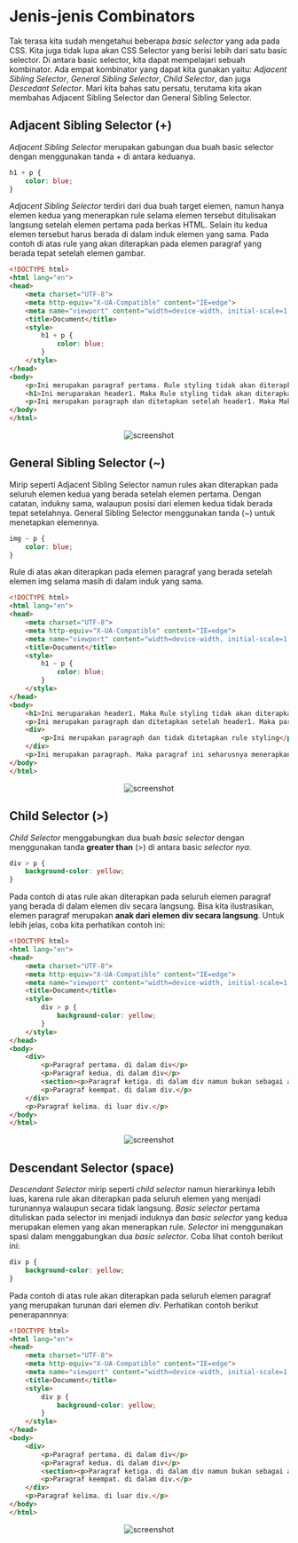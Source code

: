 # Jenis-jenis Combinators
Tak terasa kita sudah mengetahui beberapa <i>basic selector</i> yang ada pada CSS. Kita juga tidak lupa akan CSS Selector yang berisi lebih dari satu basic selector. Di antara basic selector, kita dapat mempelajari sebuah kombinator. Ada empat kombinator yang dapat kita gunakan yaitu: <i>Adjacent Sibling Selector</i>, <i>General Sibling Selector</i>, <i>Child Selector</i>, dan juga <i>Descedant Selector</i>. Mari kita bahas satu persatu, terutama kita akan membahas Adjacent Sibling Selector dan General Sibling Selector.

## Adjacent Sibling Selector (+)

<i>Adjacent Sibling Selector</i> merupakan gabungan dua buah basic selector dengan menggunakan tanda + di antara keduanya.

```css
h1 + p {
    color: blue;
}
```
<i>Adjacent Sibling Selector</i> terdiri dari dua buah target elemen, namun hanya elemen kedua yang menerapkan rule selama elemen tersebut ditulisakan langsung setelah elemen pertama pada berkas HTML. Selain itu kedua elemen tersebut harus berada di dalam induk elemen yang sama. Pada contoh di atas rule yang akan diterapkan pada elemen paragraf yang berada tepat setelah elemen gambar.

```html
<!DOCTYPE html>
<html lang="en">
<head>
    <meta charset="UTF-8">
    <meta http-equiv="X-UA-Compatible" content="IE=edge">
    <meta name="viewport" content="width=device-width, initial-scale=1.0">
    <title>Document</title>
    <style>
        h1 + p {
            color: blue;
        }
    </style>
</head>
<body>
    <p>Ini merupakan paragraf pertama. Rule styling tidak akan diterapkan pada elemen paragraph ini.</p>   
    <h1>Ini meruparakan header1. Maka Rule styling tidak akan diterapkan</h1>
    <p>Ini merupakan paragraph dan ditetapkan setelah header1. Maka Maka paragraf ini seharusnya menerapkan rule dengan menampilkan teks berwarna biru</p>
</body>
</html>
```
<p align="center">
<img src="https://github.com/adyuta447/learn-html-css/blob/main/5.%20Pendalaman%20CSS/img/Screenshot%202022-06-08%20022407.png" alt="screenshot">
</p>

## General Sibling Selector (~)
 
Mirip seperti Adjacent Sibling Selector namun rules akan diterapkan pada seluruh elemen kedua yang berada setelah elemen pertama. Dengan catatan, indukny sama, walaupun posisi dari elemen kedua tidak berada tepat setelahnya. General Sibling Selector menggunakan tanda (~) untuk menetapkan elemennya.

```css
img ~ p {
    color: blue;
}
```
Rule di atas akan diterapkan pada elemen paragraf yang berada setelah elemen img selama masih di dalam induk yang sama.

```html
<!DOCTYPE html>
<html lang="en">
<head>
    <meta charset="UTF-8">
    <meta http-equiv="X-UA-Compatible" content="IE=edge">
    <meta name="viewport" content="width=device-width, initial-scale=1.0">
    <title>Document</title>
    <style>
        h1 ~ p {
            color: blue;
        }
    </style>
</head>
<body> 
    <h1>Ini meruparakan header1. Maka Rule styling tidak akan diterapkan</h1>
    <p>Ini merupakan paragraph dan ditetapkan setelah header1. Maka paragraf ini seharusnya menerapkan rule dengan menampilkan teks berwarna biru</p>
    <div>
        <p>Ini merupakan paragraph dan tidak ditetapkan rule styling</p>
    </div>
    <p>Ini merupakan paragraph. Maka paragraf ini seharusnya menerapkan rule dengan menampilkan teks berwarna biru</p>
</body>
</html>
```

<p align="center">
<img src="https://github.com/adyuta447/learn-html-css/blob/main/5.%20Pendalaman%20CSS/img/Screenshot%202022-06-09%20014814.png" alt="screenshot">
</p>

## Child Selector (>)
<i>Child Selector</i> menggabungkan dua buah <i>basic selector</i> dengan menggunakan tanda <b>greater than</b> (>) di antara basic <i>selector nya</i>. 

```css
div > p {
    background-color: yellow;
}
```
Pada contoh di atas rule akan diterapkan pada seluruh elemen paragraf yang berada di dalam elemen div secara langsung. Bisa kita ilustrasikan, elemen paragraf merupakan <b>anak dari elemen div secara langsung</b>. Untuk lebih jelas, coba kita perhatikan contoh ini:

```html
<!DOCTYPE html>
<html lang="en">
<head>
    <meta charset="UTF-8">
    <meta http-equiv="X-UA-Compatible" content="IE=edge">
    <meta name="viewport" content="width=device-width, initial-scale=1.0">
    <title>Document</title>
    <style>
        div > p {
            background-color: yellow;
        }
    </style>
</head>
<body>
    <div>
        <p>Paragraf pertama. di dalam div</p>
        <p>Paragraf kedua. di dalam div</p>
        <section><p>Paragraf ketiga. di dalam div namun bukan sebagai anak elemen secara langsung</p></section>
        <p>Paragraf keempat. di dalam div.</p>
    </div>
    <p>Paragraf kelima. di luar div.</p>
</body>
</html>
```

<p align="center">
<img src="https://github.com/adyuta447/learn-html-css/blob/main/5.%20Pendalaman%20CSS/img/Screenshot%202022-06-15%20003617.png" alt="screenshot">
</p>

## Descendant Selector (space)

<i>Descendant Selector</i> mirip seperti <i>child selector</i> namun hierarkinya lebih luas, karena rule akan diterapkan pada seluruh elemen yang menjadi turunannya walaupun secara tidak langsung. <i>Basic selector</i> pertama dituliskan pada selector ini menjadi induknya dan <i>basic selector</i> yang kedua merupakan elemen yang akan menerapkan rule. <i>Selector</i> ini menggunakan spasi dalam menggabungkan dua <i>basic selector</i>. Coba lihat contoh berikut ini:

```css
div p {
    background-color: yellow;
}
```

Pada contoh di atas rule akan diterapkan pada seluruh elemen paragraf yang merupakan turunan dari elemen <i>div</i>. Perhatikan contoh berikut penerapannnya:

```html
<!DOCTYPE html>
<html lang="en">
<head>
    <meta charset="UTF-8">
    <meta http-equiv="X-UA-Compatible" content="IE=edge">
    <meta name="viewport" content="width=device-width, initial-scale=1.0">
    <title>Document</title>
    <style>
        div p {
            background-color: yellow;
        }
    </style>
</head>
<body>
    <div>
        <p>Paragraf pertama. di dalam div</p>
        <p>Paragraf kedua. di dalam div</p>
        <section><p>Paragraf ketiga. di dalam div namun bukan sebagai anak elemen secara langsung</p></section>
        <p>Paragraf keempat. di dalam div.</p>
    </div>
    <p>Paragraf kelima. di luar div.</p>
</body>
</html>
```

<p align="center">
<img src="https://github.com/adyuta447/learn-html-css/blob/main/5.%20Pendalaman%20CSS/img/Screenshot%202022-06-15%20005712.png" alt="screenshot">
</p>
